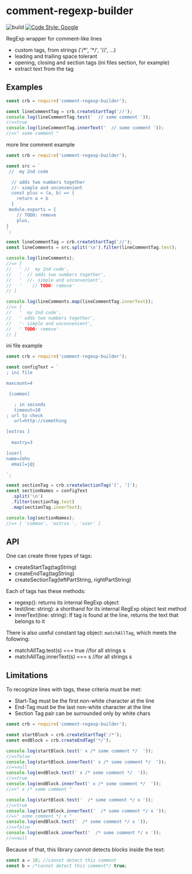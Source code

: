 # comment-regexp-builder

![build](https://github.com/krausoft/comment-regexp-builder/actions/workflows/node.js.yml/badge.svg)
[![Code Style: Google](https://img.shields.io/badge/code%20style-google-blueviolet.svg)](https://github.com/google/gts)

RegExp wrapper for comment-like lines

- custom tags, from strings ('/\*', '\*/', '//', ...)
- leading and trailing space tolerant
- opening, closing and section tags (ini files section, for example)
- extract text from the tag

## Examples

```js
const crb = require('comment-regexp-builder');

const lineCommentTag = crb.createStartTag('//');
console.log(lineCommentTag.test('  // some comment '));
//=>true
console.log(lineCommentTag.innerText('  // some comment '));
//=>" some comment "
```

more line comment example

```js
const crb = require('comment-regexp-builder');

const src = `
 //  my 2nd code

  // adds two numbers together
  //- simple and unconvenient
  const plus = (a, b) => {
    return a + b
  }
 module.exports = {
    // TODO: remove
    plus,
}
`;

const lineCommentTag = crb.createStartTag('//');
const lineComments = src.split('\n').filter(lineCommentTag.test);

console.log(lineComments);
//=> [
//   ' //  my 2nd code',
//   '  // adds two numbers together',
//   '  //- simple and unconvenient',
//   '    // TODO: remove'
// ]

console.log(lineComments.map(lineCommentTag.innerText));
//=> [
//   '  my 2nd code',
//   ' adds two numbers together',
//   '- simple and unconvenient',
//   ' TODO: remove'
// ]
```

ini file example

```js
const crb = require('comment-regexp-builder');

const configText = `
; ini file

maxcount=4

 [common]

   ; in seconds
   timeout=10
; url to check
   url=http://something

[extras ] 
 
  maxtry=3

[user] 
name=John
  email=j@j

`;

const sectionTag = crb.createSectionTag('[', ']');
const sectionNames = configText
  .split('\n')
  .filter(sectionTag.test)
  .map(sectionTag.innerText);

console.log(sectionNames);
//=> [ 'common', 'extras ', 'user' ]
```

## API

One can create three types of tags:

- createStartTag(tagString)
- createEndTag(tagString)
- createSectionTag(leftPartString, rightPartString)

Each of tags has these methods:

- regexp(): returns its internal RegExp object
- test(line: string): a shorthand for its internal RegExp object test method
- innerText(line: string): If tag is found at the line, returns the text that belongs to it

There is also useful constant tag object: `matchAllTag`, which meets the following:

- matchAllTag.test(s) === true //for all strings s
- matchAllTag.innerText(s) === s //for all strings s

## Limitations

To recognize lines with tags, these criteria must be met:

- Start-Tag must be the first non-white character at the line
- End-Tag must be the last non-white character at the line
- Section Tag pair can be surrounded only by white chars

```js
const crb = require('comment-regexp-builder');

const startBlock = crb.createStartTag('/*');
const endBlock = crb.createEndTag('*/');

console.log(startBlock.test(' x /* some comment */  '));
//=>false
console.log(startBlock.innerText(' x /* some comment */  '));
//=>null
console.log(endBlock.test(' x /* some comment */  '));
//=>true
console.log(endBlock.innerText(' x /* some comment */  '));
//=>" x /* some comment "

console.log(startBlock.test('  /* some comment */ x '));
//=>true
console.log(startBlock.innerText('  /* some comment */ x '));
//=>" some comment */ x "
console.log(endBlock.test('  /* some comment */ x '));
//=>false
console.log(endBlock.innerText('  /* some comment */ x '));
//=>null
```

Because of that, this library cannot detects blocks inside the text:

```js
const a = 10; //cannot detect this comment
const b = /*cannot detect this comment*/ true;
```
